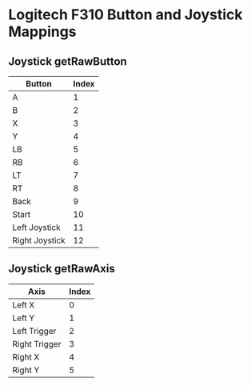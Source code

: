 # Logitech F310 Button and Joystick Mappings

## Joystick getRawButton
|Button|Index|
|---|---|
|A|1|
|B|2|
|X|3|
|Y|4|
|LB|5|
|RB|6|
|LT|7|
|RT|8|
|Back|9|
|Start|10|
|Left Joystick|11|
|Right Joystick|12|

## Joystick getRawAxis
|Axis|Index|
|---|---|
|Left X|0|
|Left Y|1|
|Left Trigger|2|
|Right Trigger|3|
|Right X|4|
|Right Y|5|
